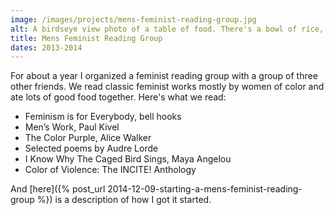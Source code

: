 ```yaml
---
image: /images/projects/mens-feminist-reading-group.jpg
alt: A birdseye view photo of a table of food. There's a bowl of rice, a bowl of cilantro, tomatoes, black beans, halved avocados, cooked pork and chicken, salt, and empty plates and glasses.
title: Mens Feminist Reading Group
dates: 2013-2014
---
```

For about a year I organized a feminist reading group with a group of three other friends. We read classic feminist works mostly by women of color and ate lots of good food together. Here's what we read:

* Feminism is for Everybody, bell hooks
* Men’s Work, Paul Kivel
* The Color Purple, Alice Walker
* Selected poems by Audre Lorde
* I Know Why The Caged Bird Sings, Maya Angelou
* Color of Violence: The INCITE! Anthology

And [here]({% post_url 2014-12-09-starting-a-mens-feminist-reading-group %}) is a description of how I got it started.

